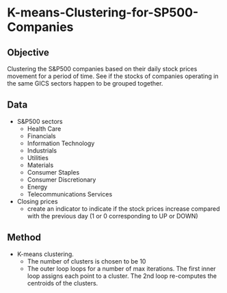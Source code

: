 # K-means-Clustering-for-SP500-Companies
## Objective
Clustering the S&P500 companies based on their daily stock prices movement for a period of time. See if the stocks of companies operating in the same GICS sectors happen to be grouped together.

## Data
- S&P500 sectors
  - Health Care
  - Financials
  - Information Technology 
  - Industrials
  - Utilities
  - Materials
  - Consumer Staples
  - Consumer Discretionary 
  - Energy
  - Telecommunications Services
- Closing prices
  - create an indicator to indicate if the stock prices  increase compared with the previous day (1 or 0 corresponding to UP or DOWN)
  
## Method
- K-means clustering. 
  - The number of clusters is chosen to be 10 
  - The outer loop loops for a number of max iterations. The first inner loop assigns each point to a cluster. The 2nd loop re-computes the centroids of the clusters.

  
  

